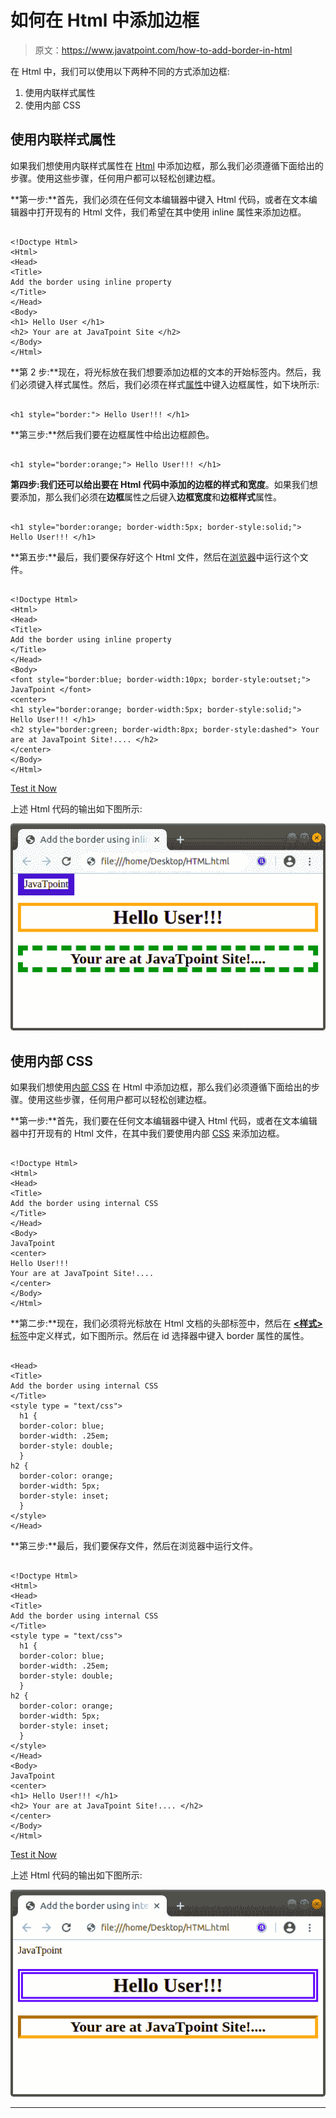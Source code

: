 # 如何在 Html 中添加边框

> 原文：<https://www.javatpoint.com/how-to-add-border-in-html>

在 Html 中，我们可以使用以下两种不同的方式添加边框:

1.  使用内联样式属性
2.  使用内部 CSS

## 使用内联样式属性

如果我们想使用内联样式属性在 [Html](https://www.javatpoint.com/html-tutorial) 中添加边框，那么我们必须遵循下面给出的步骤。使用这些步骤，任何用户都可以轻松创建边框。

**第一步:**首先，我们必须在任何文本编辑器中键入 Html 代码，或者在文本编辑器中打开现有的 Html 文件，我们希望在其中使用 inline 属性来添加边框。

```

<!Doctype Html>
<Html>   
<Head>    
<Title>   
Add the border using inline property
</Title>
</Head>
<Body> 
<h1> Hello User </h1>
<h2> Your are at JavaTpoint Site </h2>
</Body> 
</Html>

```

**第 2 步:**现在，将光标放在我们想要添加边框的文本的开始标签内。然后，我们必须键入样式属性。然后，我们必须在样式[属性](https://www.javatpoint.com/html-attributes)中键入边框属性，如下块所示:

```

<h1 style="border:"> Hello User!!! </h1>

```

**第三步:**然后我们要在边框属性中给出边框颜色。

```

<h1 style="border:orange;"> Hello User!!! </h1>

```

**第四步:**我们还可以给出要在 Html 代码中添加的边框的**样式和宽度**。如果我们想要添加，那么我们必须在**边框**属性之后键入**边框宽度**和**边框样式**属性。

```

<h1 style="border:orange; border-width:5px; border-style:solid;"> Hello User!!! </h1>

```

**第五步:**最后，我们要保存好这个 Html 文件，然后在[浏览器](https://www.javatpoint.com/browsers)中运行这个文件。

```

<!Doctype Html>
<Html>   
<Head>    
<Title>   
Add the border using inline property
</Title>
</Head>
<Body> 
<font style="border:blue; border-width:10px; border-style:outset;">
JavaTpoint </font>
<center>
<h1 style="border:orange; border-width:5px; border-style:solid;"> Hello User!!! </h1>
<h2 style="border:green; border-width:8px; border-style:dashed"> Your are at JavaTpoint Site!.... </h2>
</center>
</Body> 
</Html>

```

[Test it Now](https://www.javatpoint.com/oprweb/test.jsp?filename=how-to-add-border-in-html1)

上述 Html 代码的输出如下图所示:

![How to add border in Html](img/f65ca9ce212294e843d661cff0794cb5.png)

## 使用内部 CSS

如果我们想使用[内部 CSS](https://www.javatpoint.com/internal-css) 在 Html 中添加边框，那么我们必须遵循下面给出的步骤。使用这些步骤，任何用户都可以轻松创建边框。

**第一步:**首先，我们要在任何文本编辑器中键入 Html 代码，或者在文本编辑器中打开现有的 Html 文件，在其中我们要使用内部 [CSS](https://www.javatpoint.com/css-tutorial) 来添加边框。

```

<!Doctype Html>
<Html>   
<Head>    
<Title>   
Add the border using internal CSS
</Title>
</Head>
<Body> 
JavaTpoint
<center>
Hello User!!! 
Your are at JavaTpoint Site!.... 
</center>
</Body> 
</Html>

```

**第二步:**现在，我们必须将光标放在 Html 文档的头部标签中，然后在 [**<样式>** 标签](https://www.javatpoint.com/html-style)中定义样式，如下图所示。然后在 id 选择器中键入 border 属性的属性。

```

<Head>    
<Title>   
Add the border using internal CSS
</Title>
<style type = "text/css">
  h1 {
  border-color: blue;
  border-width: .25em;
  border-style: double;
  }
h2 {
  border-color: orange;
  border-width: 5px;
  border-style: inset;
  }
</style>
</Head>

```

**第三步:**最后，我们要保存文件，然后在浏览器中运行文件。

```

<!Doctype Html>
<Html>   
<Head>    
<Title>   
Add the border using internal CSS
</Title>
<style type = "text/css">
  h1 {
  border-color: blue;
  border-width: .25em;
  border-style: double;
  }
h2 {
  border-color: orange;
  border-width: 5px;
  border-style: inset;
  }
</style>
</Head>
<Body> 
JavaTpoint
<center>
<h1> Hello User!!! </h1>
<h2> Your are at JavaTpoint Site!.... </h2>
</center>
</Body> 
</Html>

```

[Test it Now](https://www.javatpoint.com/oprweb/test.jsp?filename=how-to-add-border-in-html2)

上述 Html 代码的输出如下图所示:

![How to add border in Html](img/1bc787045c4e0511d845b6794c3412f2.png)

* * *